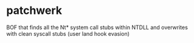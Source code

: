 # patchwerk
BOF that finds all the Nt* system call stubs within NTDLL and overwrites with clean syscall stubs (user land hook evasion)
